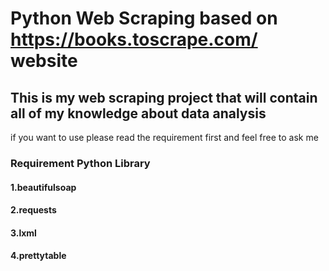 # Python Web Scraping based on https://books.toscrape.com/ website

## This is my web scraping project that will contain all of my knowledge about data analysis
if you want to use please read the requirement first and feel free to ask me

### Requirement Python Library
#### 1.beautifulsoap
#### 2.requests
#### 3.lxml
#### 4.prettytable

